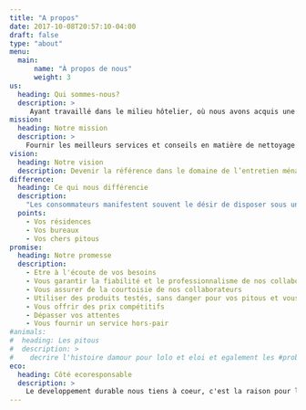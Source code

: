 ```yaml
---
title: "A propos"
date: 2017-10-08T20:57:10-04:00
draft: false
type: "about"
menu:
  main:
      name: "À propos de nous"
      weight: 3
us:
  heading: Qui sommes-nous?
  description: >
     Ayant travaillé dans le milieu hôtelier, où nous avons acquis une solide expérience en entretien ménager, nous sommes deux passionnées de l’excellence, du service de qualité.  Nous avons développé au fil des ans le souci du détail, une expertise ainsi qu’une touche spéciale qui font de notre équipe et nous, les personnes les plus compétentes et les plus dédiées, à qui confier votre intérieur ou vos bureaux.
mission:
  heading: Notre mission
  description: >
    Fournir les meilleurs services et conseils en matière de nettoyage résidentiel et commercial, tout en utilisant des produits verts, biologiques, fabriqués au Québec. Notre objectif est de vous décharger des corvées et tâches ménagères, vous permettant ainsi d’optimiser votre temps et d’évoluer dans un environnement propre, sain et agréable.
vision:
  heading: Notre vision
  description: Devenir la référence dans le domaine de l’entretien ménager à Montréal.
difference:
  heading: Ce qui nous différencie
  description:
    "Les consommateurs manifestent souvent le désir de disposer sous un même toit, de plusieurs et même, de tous les produits offerts par une marque ou un commerçant. Avec Nettoyage Soso et Lolo, c’est un vœu réalisé, puisque nos services concernent à la fois:"
  points:
    - Vos résidences
    - Vos bureaux
    - Vos chers pitous
promise:
  heading: Notre promesse
  description:
    - Etre à l'écoute de vos besoins
    - Vous garantir la fiabilité et le professionnalisme de nos collaborateurs
    - Vous assurer de la courtoisie de nos collaborateurs
    - Utiliser des produits testés, sans danger pour vos pitous et vous
    - Vous offrir des prix compétitifs
    - Dépasser vos attentes
    - Vous fournir un service hors-pair
#animals:
#  heading: Les pitous
#  description: >
#    decrire l'histoire damour pour lolo et eloi et egalement les #problemes a ressoudre. j'ai utilise tel produit et equipement que #ressoudre mon probleme.photo lolo et eloi
eco:
  heading: Côté ecoresponsable
  description: >
    Le developpement durable nous tiens à coeur, c'est la raison pour laquelle nos produits sont biodegradables, non toxiques pour les personnes ainsi que pour les animaux
---
```

